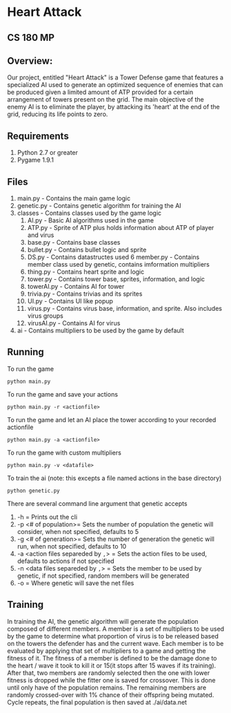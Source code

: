 # Heart Attack
## CS 180 MP

## Overview:
Our project, entitled "Heart Attack" is a Tower Defense game that features a
specialized AI used to generate an optimized sequence of enemies that can be
produced given a limited amount of ATP provided for a certain arrangement of
towers present on the grid. The main objective of the enemy AI is to eliminate
the player, by attacking its 'heart' at the end of the grid, reducing its life points to zero.

## Requirements
1. Python 2.7 or greater
2. Pygame 1.9.1

## Files
1. main.py - Contains the main game logic
2. genetic.py - Contains genetic algorithm for training the AI
3. classes - Contains classes used by the game logic
	1. AI.py - Basic AI algorithms used in the game
	2. ATP.py - Sprite of ATP plus holds information about ATP of player and virus
	3. base.py - Contains base classes
	4. bullet.py - Contains bullet logic and sprite
	5. DS.py	- Contains datastructes used
	6 member.py - Contains member class used by genetic, contains imformation
		multipliers
	7. thing.py		- Contains heart sprite and logic
	8. tower.py 	- Contains tower base, sprites, information, and logic
	9. towerAI.py		- Contains AI for tower
	10. trivia.py	- Contains trivias and its sprites
	11. UI.py 	- Contains UI like popup
	12. virus.py	- Contains virus base, information, and sprite. Also includes virus groups
	13. virusAI.py - Contains AI for virus
4. ai - Contains multipliers to be used by the game by default

## Running
To run the game
```
python main.py
```

To run the game and save your actions
```
python main.py -r <actionfile>
```

To run the game and let an AI place the tower according to your recorded actionfile
```
python main.py -a <actionfile>
```

To run the game with custom multipliers
```
python main.py -v <datafile>
```

To train the ai (note: this excepts a file named actions in the base directory)
```
python genetic.py
```
There are several command line argument that genetic accepts
1. -h = Prints out the cli
2. -p <# of population>= Sets the number of population the genetic will consider, when not specified, defaults to 5
3. -g <# of generation>= Sets the number of generation the genetic will run, when not specified, defaults to 10
4. -a <action files separeded by `,`> =  Sets the action files to be used, defaults to actions if not specified
5. -n <data files separeded by `,`> = Sets the member to be used by genetic, if not specified, random members will be generated
6. -o <output file>	= Where genetic will save the net files

## Training
In training the AI, the genetic algorithm will generate the population composed of different members.
A member is a set of multipliers to be used by the game to determine what proportion of virus is to be released
based on the towers the defender has and the current wave. Each member is to be evaluated by applying 
that set of multipliers to a game and getting the fitness of it. The fitness of a member is defined to be the damage
done to the heart / wave it took to kill it or 15(it stops after 15 waves if its training). After that, two members are 
randomly selected then the one with lower fitness is dropped while the fitter one is saved for crossover. This is done
until only have of the population remains. The remaining members are randomly crossed-over with 1% chance
of their offspring being mutated. Cycle repeats, the final population is then saved at ./ai/data.net
